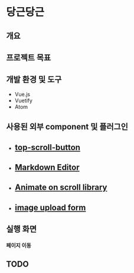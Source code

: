 # 당근당근

## 개요

## 프로젝트 목표

## 개발 환경 및 도구
- Vue.js
- Vuetify
- Atom

## 사용된 외부 component 및 플러그인

- ## [top-scroll-button](https://vuejsexamples.com/scroll-to-page-top-button-with-vue-js/)

- ## [Markdown Editor](https://www.npmjs.com/package/v-markdown-editor)

- ## [Animate on scroll library](https://github.com/michalsnik/aos)

- ## [image upload form](https://jsfiddle.net/meyubaraj/fLbe7r72/)

## 실행 화면

#### 페이지 이동

## TODO
